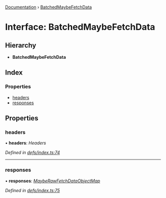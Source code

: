 [Documentation](../README.md) › [BatchedMaybeFetchData](batchedmaybefetchdata.md)

# Interface: BatchedMaybeFetchData

## Hierarchy

* **BatchedMaybeFetchData**

## Index

### Properties

* [headers](batchedmaybefetchdata.md#headers)
* [responses](batchedmaybefetchdata.md#responses)

## Properties

###  headers

• **headers**: *Headers*

*Defined in [defs/index.ts:74](https://github.com/badbatch/graphql-box/blob/85ed3ddc/packages/fetch-manager/src/defs/index.ts#L74)*

___

###  responses

• **responses**: *[MaybeRawFetchDataObjectMap](mayberawfetchdataobjectmap.md)*

*Defined in [defs/index.ts:75](https://github.com/badbatch/graphql-box/blob/85ed3ddc/packages/fetch-manager/src/defs/index.ts#L75)*
